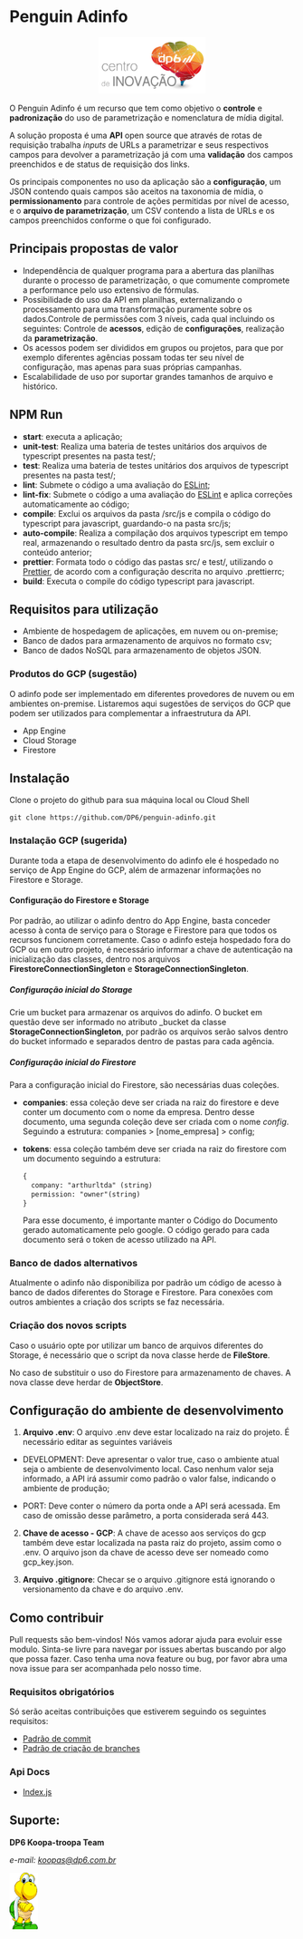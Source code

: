 # Penguin Adinfo

<div align="center">
<img src="https://raw.githubusercontent.com/DP6/templates-centro-de-inovacoes/main/public/images/centro_de_inovacao_dp6.png" height="100px" />
</div>

O Penguin Adinfo é um recurso que tem como objetivo o **controle** e **padronização** do uso de parametrização e nomenclatura de mídia digital.

A solução proposta é uma **API** open source que através de rotas de requisição trabalha _inputs_ de URLs a parametrizar e seus respectivos campos para devolver a parametrização já com uma **validação** dos campos preenchidos e de status de requisição dos links.

Os principais componentes no uso da aplicação são a **configuração**, um JSON contendo quais campos são aceitos na taxonomia de mídia, o **permissionamento** para controle de ações permitidas por nível de acesso, e o **arquivo de parametrização**, um CSV contendo a lista de URLs e os campos preenchidos conforme o que foi configurado.

## Principais propostas de valor

- Independência de qualquer programa para a abertura das planilhas durante o processo de parametrização, o que comumente compromete a performance pelo uso extensivo de fórmulas.
- Possibilidade do uso da API em planilhas, externalizando o processamento para uma transformação puramente sobre os dados.Controle de permissões com 3 níveis, cada qual incluindo os seguintes: Controle de **acessos**, edição de **configurações**, realização da **parametrização**.
- Os acessos podem ser divididos em grupos ou projetos, para que por exemplo diferentes agências possam todas ter seu nível de configuração, mas apenas para suas próprias campanhas.
- Escalabilidade de uso por suportar grandes tamanhos de arquivo e histórico.

## NPM Run

- **start**: executa a aplicação;
- **unit-test**: Realiza uma bateria de testes unitários dos arquivos de typescript presentes na pasta test/;
- **test**: Realiza uma bateria de testes unitários dos arquivos de typescript presentes na pasta test/;
- **lint**: Submete o código a uma avaliação do [ESLint](https://eslint.org/);
- **lint-fix**: Submete o código a uma avaliação do [ESLint](https://eslint.org/) e aplica correções automaticamente ao código;
- **compile**: Exclui os arquivos da pasta /src/js e compila o código do typescript para javascript, guardando-o na pasta src/js;
- **auto-compile**: Realiza a compilação dos arquivos typescript em tempo real, armazenando o resultado dentro da pasta src/js, sem excluir o conteúdo anterior;
- **prettier**: Formata todo o código das pastas src/ e test/, utilizando o [Prettier](https://prettier.io/), de acordo com a configuração descrita no arquivo .prettierrc;
- **build**: Executa o compile do código typescript para javascript.

## Requisitos para utilização

- Ambiente de hospedagem de aplicações, em nuvem ou on-premise;
- Banco de dados para armazenamento de arquivos no formato csv;
- Banco de dados NoSQL para armazenamento de objetos JSON.

### Produtos do GCP (sugestão)

O adinfo pode ser implementado em diferentes provedores de nuvem ou em ambientes on-premise. Listaremos aqui sugestões de serviços do GCP que podem ser utilizados para complementar a infraestrutura da API.

- App Engine
- Cloud Storage
- Firestore

## Instalação

Clone o projeto do github para sua máquina local ou Cloud Shell

```console
git clone https://github.com/DP6/penguin-adinfo.git
```

### Instalação GCP (sugerida)

Durante toda a etapa de desenvolvimento do adinfo ele é hospedado no serviço de App Engine do GCP, além de armazenar informações no Firestore e Storage.

#### Configuração do Firestore e Storage

Por padrão, ao utilizar o adinfo dentro do App Engine, basta conceder acesso à conta de serviço para o Storage e Firestore para que todos os recursos funcionem corretamente. Caso o adinfo esteja hospedado fora do GCP ou em outro projeto, é necessário informar a chave de autenticação na inicialização das classes, dentro nos arquivos **FirestoreConnectionSingleton** e **StorageConnectionSingleton**.

##### Configuração inicial do Storage

Crie um bucket para armazenar os arquivos do adinfo. O bucket em questão deve ser informado no atributo \_bucket da classe **StorageConnectionSingleton**, por padrão os arquivos serão salvos dentro do bucket informado e separados dentro de pastas para cada agência.

##### Configuração inicial do Firestore

Para a configuração inicial do Firestore, são necessárias duas coleções.

- **companies**: essa coleção deve ser criada na raiz do firestore e deve conter um documento com o nome da empresa. Dentro desse documento, uma segunda coleção deve ser criada com o nome _config_. Seguindo a estrutura: companies > [nome_empresa] > config;

- **tokens**: essa coleção também deve ser criada na raiz do firestore com um documento seguindo a estrutura:

  ```
  {
  	company: "arthurltda" (string)
  	permission: "owner"(string)
  }
  ```

  Para esse documento, é importante manter o Código do Documento gerado automaticamente pelo google. O código gerado para cada documento será o token de acesso utilizado na API.

### Banco de dados alternativos

Atualmente o adinfo não disponibiliza por padrão um código de acesso à banco de dados diferentes do Storage e Firestore. Para conexões com outros ambientes a criação dos scripts se faz necessária.

### Criação dos novos scripts

Caso o usuário opte por utilizar um banco de arquivos diferentes do Storage, é necessário que o script da nova classe herde de **FileStore**.

No caso de substituir o uso do Firestore para armazenamento de chaves. A nova classe deve herdar de **ObjectStore**.

## Configuração do ambiente de desenvolvimento

1. **Arquivo .env**: O arquivo .env deve estar localizado na raiz do projeto. É necessário editar as seguintes variáveis

- DEVELOPMENT: Deve apresentar o valor true, caso o ambiente atual seja o ambiente de desenvolvimento local. Caso nenhum valor seja informado, a API irá assumir como padrão o valor false, indicando o ambiente de produção;

- PORT: Deve conter o número da porta onde a API será acessada. Em caso de omissão desse parâmetro, a porta considerada será 443.

2. **Chave de acesso - GCP**: A chave de acesso aos serviços do gcp também deve estar localizada na pasta raiz do projeto, assim como o .env. O arquivo json da chave de acesso deve ser nomeado como gcp_key.json.

3. **Arquivo .gitignore**: Checar se o arquivo .gitignore está ignorando o versionamento da chave e do arquivo .env.

## Como contribuir

Pull requests são bem-vindos! Nós vamos adorar ajuda para evoluir esse modulo. Sinta-se livre para navegar por issues abertas buscando por algo que possa fazer. Caso tenha uma nova feature ou bug, por favor abra uma nova issue para ser acompanhada pelo nosso time.

### Requisitos obrigatórios

Só serão aceitas contribuições que estiverem seguindo os seguintes requisitos:

- [Padrão de commit](https://www.conventionalcommits.org/en/v1.0.0/)
- [Padrão de criação de branches](https://www.atlassian.com/br/git/tutorials/comparing-workflows/gitflow-workflow)

### Api Docs

- [Index.js](https://github.com/dp6/template-js-cloudfunction-with-terraform/blob/master/docs/index.md)

## Suporte:

**DP6 Koopa-troopa Team**

_e-mail: <koopas@dp6.com.br>_

<img src="https://raw.githubusercontent.com/DP6/templates-centro-de-inovacoes/main/public/images/koopa.png" height="100px" width=50px/>
